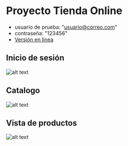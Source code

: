 # Proyecto Tienda Online
+ usuario de prueba: "usuario@correo.com"
+ contraseña: "123456"
+ [Versión en linea](https://youmarket.000webhostapp.com/tiendaOnline/)

## Inicio de sesión
![alt text](https://youmarket.000webhostapp.com/imagenesCatalogo/catalogo2.jpg "Foto de inicio de sesión")

## Catalogo
![alt text](https://youmarket.000webhostapp.com/imagenesCatalogo/catalogo1.jpg "Foto del Catalogo")

## Vista de productos
![alt text](https://youmarket.000webhostapp.com/imagenesCatalogo/catalogo3.jpg "Vista de productos")

